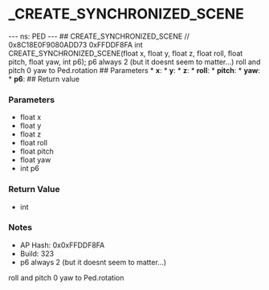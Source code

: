 # _CREATE_SYNCHRONIZED_SCENE

--- ns: PED --- ## CREATE_SYNCHRONIZED_SCENE  // 0x8C18E0F9080ADD73 0xFFDDF8FA int CREATE_SYNCHRONIZED_SCENE(float x, float y, float z, float roll, float pitch, float yaw, int p6);  p6 always 2 (but it doesnt seem to matter...) roll and pitch 0 yaw to Ped.rotation  ## Parameters * **x**: * **y**: * **z**: * **roll**: * **pitch**: * **yaw**: * **p6**:  ## Return value

### Parameters
* float x
* float y
* float z
* float roll
* float pitch
* float yaw
* int p6

### Return Value
* int

### Notes
* AP Hash: 0x0xFFDDF8FA
* Build: 323
* p6 always 2 (but it doesnt seem to matter...)

roll and pitch 0
yaw to Ped.rotation

